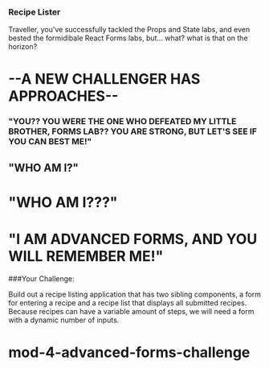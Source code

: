 ### Recipe Lister

Traveller, you've successfully tackled the Props and State labs, and even bested
the formidibale React Forms labs, but... what? what is that on the horizon?

# --A NEW CHALLENGER HAS APPROACHES--

### "YOU?? YOU WERE THE ONE WHO DEFEATED MY LITTLE BROTHER, FORMS LAB?? YOU ARE STRONG, BUT LET'S SEE IF YOU CAN BEST ME!"

## "WHO AM I?"

# "WHO AM I???"

# "I AM ADVANCED FORMS, AND YOU WILL REMEMBER ME!"

###Your Challenge:

Build out a recipe listing application that has two sibling components, a form
for entering a recipe and a recipe list that displays all submitted recipes.
Because recipes can have a variable amount of steps, we will need a form with a
dynamic number of inputs.

# mod-4-advanced-forms-challenge
